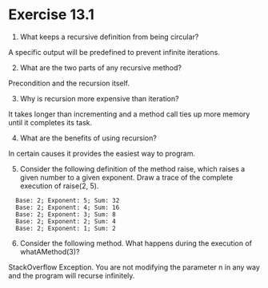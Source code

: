 # Exercise 13.1

1. What keeps a recursive definition from being circular?

  A specific output will be predefined to prevent infinite iterations.

2. What are the two parts of any recursive method?

  Precondition and the recursion itself.

3. Why is recursion more expensive than iteration?

  It takes longer than incrementing and a method call ties up more memory until it completes its task.

4. What are the benefits of using recursion?

  In certain causes it provides the easiest way to program.

5. Consider the following definition of the method raise,  which raises a given number to a given  exponent. Draw a trace of the complete execution of raise(2, 5).

  ```
    Base: 2; Exponent: 5; Sum: 32
    Base: 2; Exponent: 4; Sum: 16
    Base: 2; Exponent: 3; Sum: 8
    Base: 2; Exponent: 2; Sum: 4
    Base: 2; Exponent: 1; Sum: 2
  ```

6. Consider the following method. What happens during the execution of whatAMethod(3)?

  StackOverflow Exception. You are not modifying the parameter n in any way and the program will recurse infinitely.